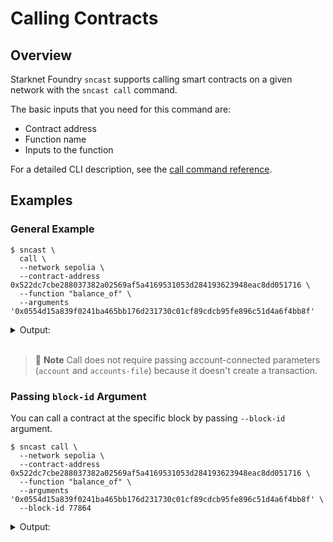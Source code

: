 # Calling Contracts

## Overview

Starknet Foundry `sncast` supports calling smart contracts on a given network with the `sncast call` command.

The basic inputs that you need for this command are:

- Contract address
- Function name
- Inputs to the function

For a detailed CLI description, see the [call command reference](../appendix/sncast/call.md).

## Examples

### General Example

```shell
$ sncast \
  call \
  --network sepolia \
  --contract-address 0x522dc7cbe288037382a02569af5a4169531053d284193623948eac8dd051716 \
  --function "balance_of" \
  --arguments '0x0554d15a839f0241ba465bb176d231730c01cf89cdcb95fe896c51d4a6f4bb8f'
```

<details>
<summary>Output:</summary>

```shell
Success: Call completed

Response:     0_u256
Response Raw: [0x0, 0x0]
```
</details>
<br>

> 📝 **Note**
> Call does not require passing account-connected parameters (`account` and `accounts-file`) because it doesn't create a transaction.

### Passing `block-id` Argument

You can call a contract at the specific block by passing `--block-id` argument.

```shell
$ sncast call \
  --network sepolia \
  --contract-address 0x522dc7cbe288037382a02569af5a4169531053d284193623948eac8dd051716 \
  --function "balance_of" \
  --arguments '0x0554d15a839f0241ba465bb176d231730c01cf89cdcb95fe896c51d4a6f4bb8f' \
  --block-id 77864
```

<details>
<summary>Output:</summary>

```shell
Success: Call completed

Response:     0_u256
Response Raw: [0x0, 0x0]
```
</details>
